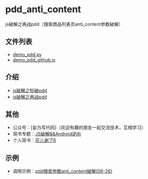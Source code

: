 # pdd_anti_content
js破解之再战pdd（搜索商品列表页anti_content参数破解）

## 文件列表

- [demo_pdd.py](python调用示例)
- [demo_pdd_github.js](nodejs接口示例)

## 介绍

- [js破解之秒破pdd]()
- [js破解之再战pdd]()

## 其他

- 公众号：[妄为写代码]（欢迎有趣的朋友一起交流技术，互相学习）
- 简书专题：[JS破解&&Android逆向](https://www.jianshu.com/c/2b5f41371ebf)
- 个人简书：[花儿谢了6](https://www.jianshu.com/u/a26f80937a28)

## 示例

- 调用示例：[pdd搜索参数anti_content破解(06-26)](https://www.jianshu.com/p/58039dc72de8)

